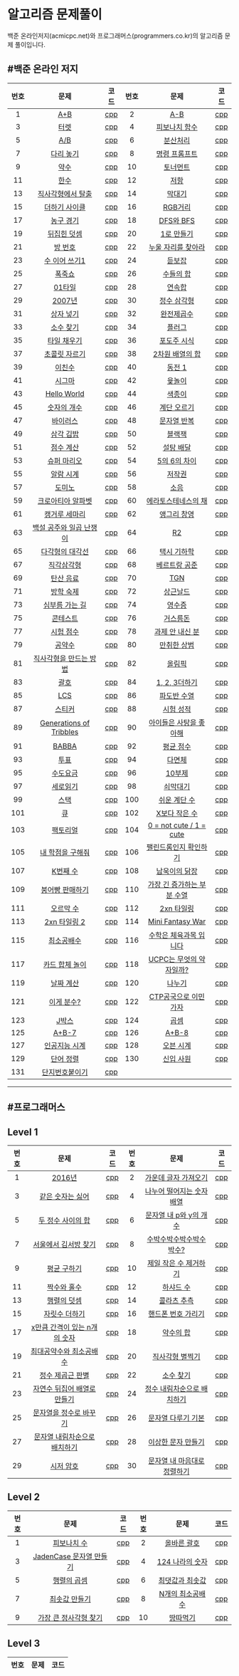 ﻿

알고리즘 문제풀이
=================

백준 온라인저지(acmicpc.net)와 프로그래머스(programmers.co.kr)의 알고리즘 문제 풀이입니다.

#백준 온라인 저지
-----------------

| 번호 | 문제                                                            | 코드                         | 번호 | 문제                                                                | 코드                         |
|:----:|:---------------------------------------------------------------:|:----------------------------:|:----:|:-------------------------------------------------------------------:|:----------------------------:|
|  1   |           [A+B](https://www.acmicpc.net/problem/1000)           | [cpp](acmicpc.net/1000.cpp)  |  2   |             [A-B](https://www.acmicpc.net/problem/1001)             | [cpp](acmicpc.net/1001.cpp)  |
|  3   |          [터렛](https://www.acmicpc.net/problem/1002)           | [cpp](acmicpc.net/1002.cpp)  |  4   |        [피보나치 함수](https://www.acmicpc.net/problem/1003)        | [cpp](acmicpc.net/1003.cpp)  |
|  5   |           [A/B](https://www.acmicpc.net/problem/1008)           | [cpp](acmicpc.net/1008.cpp)  |  6   |          [분산처리](https://www.acmicpc.net/problem/1009)           | [cpp](acmicpc.net/1009.cpp)  |
|  7   |        [다리 놓기](https://www.acmicpc.net/problem/1010)        | [cpp](acmicpc.net/1010.cpp)  |  8   |        [명령 프롬프트](https://www.acmicpc.net/problem/1032)        | [cpp](acmicpc.net/1032.cpp)  |
|  9   |          [약수](https://www.acmicpc.net/problem/1037)           | [cpp](acmicpc.net/1037.cpp)  |  10  |          [토너먼트](https://www.acmicpc.net/problem/1057)           | [cpp](acmicpc.net/1057.cpp)  |
|  11  |          [한수](https://www.acmicpc.net/problem/1065)           | [cpp](acmicpc.net/1065.cpp)  |  12  |            [저항](https://www.acmicpc.net/problem/1076)             | [cpp](acmicpc.net/1076.cpp)  |
|  13  |    [직사각형에서 탈출](https://www.acmicpc.net/problem/1085)    | [cpp](acmicpc.net/1085.cpp)  |  14  |           [막대기](https://www.acmicpc.net/problem/1094)            | [cpp](acmicpc.net/1094.cpp)  |
|  15  |      [더하기 사이클](https://www.acmicpc.net/problem/1110)      | [cpp](acmicpc.net/1110.cpp)  |  16  |           [RGB거리](https://www.acmicpc.net/problem/1149)           | [cpp](acmicpc.net/1149.cpp)  |
|  17  |        [농구 경기](https://www.acmicpc.net/problem/1159)        | [cpp](acmicpc.net/1159.cpp)  |  18  |          [DFS와 BFS](https://www.acmicpc.net/problem/1260)          | [cpp](acmicpc.net/1260.cpp)  |
|  19  |       [뒤집힌 덧셈](https://www.acmicpc.net/problem/1357)       | [cpp](acmicpc.net/1357.cpp)  |  20  |         [1로 만들기](https://www.acmicpc.net/problem/1463)          | [cpp](acmicpc.net/1463.cpp)  |
|  21  |         [방 번호](https://www.acmicpc.net/problem/1475)         | [cpp](acmicpc.net/1475.cpp)  |  22  |     [누울 자리를 찾아라](https://www.acmicpc.net/problem/1652)      | [cpp](acmicpc.net/1652.cpp)  |
|  23  |      [수 이어 쓰기1](https://www.acmicpc.net/problem/1748)      | [cpp](acmicpc.net/1748.cpp)  |  24  |           [듣보잡](https://www.acmicpc.net/problem/1764)            | [cpp](acmicpc.net/1764.cpp)  |
|  25  |         [폭죽쇼](https://www.acmicpc.net/problem/1773)          | [cpp](acmicpc.net/1773.cpp)  |  26  |          [수들의 합](https://www.acmicpc.net/problem/1789)          | [cpp](acmicpc.net/1789.cpp)  |
|  27  |         [01타일](https://www.acmicpc.net/problem/1904)          | [cpp](acmicpc.net/1904.cpp)  |  28  |           [연속합](https://www.acmicpc.net/problem/1912)            | [cpp](acmicpc.net/1912.cpp)  |
|  29  |         [2007년](https://www.acmicpc.net/problem/1924)          | [cpp](acmicpc.net/1924.cpp)  |  30  |         [정수 삼각형](https://www.acmicpc.net/problem/1932)         | [cpp](acmicpc.net/1932.cpp)  |
|  31  |        [상자 넣기](https://www.acmicpc.net/problem/1965)        | [cpp](acmicpc.net/1965.cpp)  |  32  |         [완전제곱수](https://www.acmicpc.net/problem/1977)          | [cpp](acmicpc.net/1977.cpp)  |
|  33  |        [소수 찾기](https://www.acmicpc.net/problem/1978)        | [cpp](acmicpc.net/1978.cpp)  |  34  |           [플러그](https://www.acmicpc.net/problem/2010)            | [cpp](acmicpc.net/2010.cpp)  |
|  35  |       [타일 채우기](https://www.acmicpc.net/problem/2133)       | [cpp](acmicpc.net/2133.cpp)  |  36  |         [포도주 시식](https://www.acmicpc.net/problem/2156)         | [cpp](acmicpc.net/2156.cpp)  |
|  37  |      [초콜릿 자르기](https://www.acmicpc.net/problem/2163)      | [cpp](acmicpc.net/2163.cpp)  |  38  |       [2차원 배열의 합](https://www.acmicpc.net/problem/2167)       | [cpp](acmicpc.net/2167.cpp)  |
|  39  |         [이친수](https://www.acmicpc.net/problem/2193)          | [cpp](acmicpc.net/2193.cpp)  |  40  |           [동전 1](https://www.acmicpc.net/problem/2293)            | [cpp](acmicpc.net/2293.cpp)  |
|  41  |         [시그마](https://www.acmicpc.net/problem/2355)          | [cpp](acmicpc.net/2355.cpp)  |  42  |           [윷놀이](https://www.acmicpc.net/problem/2490)            | [cpp](acmicpc.net/2490.cpp)  |
|  43  |       [Hello World](https://www.acmicpc.net/problem/2557)       | [cpp](acmicpc.net/2557.cpp)  |  44  |           [색종이](https://www.acmicpc.net/problem/2563)            | [cpp](acmicpc.net/2563.cpp)  |
|  45  |       [숫자의 개수](https://www.acmicpc.net/problem/2577)       | [cpp](acmicpc.net/2577.cpp)  |  46  |         [계단 오르기](https://www.acmicpc.net/problem/2579)         | [cpp](acmicpc.net/2579.cpp)  |
|  47  |        [바이러스](https://www.acmicpc.net/problem/2606)         | [cpp](acmicpc.net/2606.cpp)  |  48  |         [문자열 반복](https://www.acmicpc.net/problem/2675)         | [cpp](acmicpc.net/2675.cpp)  |
|  49  |        [삼각 김밥](https://www.acmicpc.net/problem/2783)        | [cpp](acmicpc.net/2783.cpp)  |  50  |           [블랙잭](https://www.acmicpc.net/problem/2798)            | [cpp](acmicpc.net/2798.cpp)  |
|  51  |        [점수 계산](https://www.acmicpc.net/problem/2822)        | [cpp](acmicpc.net/2822.cpp)  |  52  |          [설탕 배달](https://www.acmicpc.net/problem/2839)          | [cpp](acmicpc.net/2839.cpp)  |
|  53  |       [슈퍼 마리오](https://www.acmicpc.net/problem/2851)       | [cpp](acmicpc.net/2851.cpp)  |  54  |        [5의 6의 차이](https://www.acmicpc.net/problem/2864)         | [cpp](acmicpc.net/2864.cpp)  |
|  55  |        [알람 시계](https://www.acmicpc.net/problem/2884)        | [cpp](acmicpc.net/2884.cpp)  |  56  |           [저작권](https://www.acmicpc.net/problem/2914)            | [cpp](acmicpc.net/2914.cpp)  |
|  57  |         [도미노](https://www.acmicpc.net/problem/2921)          | [cpp](acmicpc.net/2912.cpp)  |  58  |            [소음](https://www.acmicpc.net/problem/2935)             | [cpp](acmicpc.net/2935.cpp)  |
|  59  |    [크로아티아 알파벳](https://www.acmicpc.net/problem/2941)    | [cpp](acmicpc.net/2941.cpp)  |  60  |     [에라토스테네스의 채](https://www.acmicpc.net/problem/2960)     | [cpp](acmicpc.net/2960.cpp)  |
|  61  |      [캥거루 세마리](https://www.acmicpc.net/problem/2965)      | [cpp](acmicpc.net/2965.cpp)  |  62  |         [앵그리 창영](https://www.acmicpc.net/problem/3034)         | [cpp](acmicpc.net/3034.cpp)  |
|  63  | [백설 공주와 일곱 난쟁이](https://www.acmicpc.net/problem/3040) | [cpp](acmicpc.net/3040.cpp)  |  64  |             [R2](https://www.acmicpc.net/problem/3046)              | [cpp](acmicpc.net/3046.cpp)  |
|  65  |     [다각형의 대각선](https://www.acmicpc.net/problem/3049)     | [cpp](acmicpc.net/3049.cpp)  |  66  |         [택시 기하학](https://www.acmicpc.net/problem/3053)         | [cpp](acmicpc.net/3053.cpp)  |
|  67  |       [직각삼각형](https://www.acmicpc.net/problem/4153)        | [cpp](acmicpc.net/4153.cpp)  |  68  |        [베르트랑 공준](https://www.acmicpc.net/problem/4948)        | [cpp](acmicpc.net/4948.cpp)  |
|  69  |        [탄산 음료](https://www.acmicpc.net/problem/5032)        | [cpp](acmicpc.net/5032.cpp)  |  70  |             [TGN](https://www.acmicpc.net/problem/5063)             | [cpp](acmicpc.net/5063.cpp)  |
|  71  |        [방학 숙제](https://www.acmicpc.net/problem/5532)        | [cpp](acmicpc.net/5532.cpp)  |  72  |          [상근날드](https://www.acmicpc.net/problem/5543)           | [cpp](acmicpc.net/5543.cpp)  |
|  73  |     [심부름 가는 길](https://www.acmicpc.net/problem/5554)      | [cpp](acmicpc.net/5554.cpp)  |  74  |           [영수증](https://www.acmicpc.net/problem/5565)            | [cpp](acmicpc.net/5565.cpp)  |
|  75  |        [콘테스트](https://www.acmicpc.net/problem/5576)         | [cpp](acmicpc.net/5576.cpp)  |  76  |          [거스름돈](https://www.acmicpc.net/problem/5585)           | [cpp](acmicpc.net/5585.cpp)  |
|  77  |        [시험 점수](https://www.acmicpc.net/problem/5596)        | [cpp](acmicpc.net/5596.cpp)  |  78  |       [과제 안 내신 분](https://www.acmicpc.net/problem/5597)       | [cpp](acmicpc.net/5597.cpp)  |
|  79  |         [공약수](https://www.acmicpc.net/problem/5618)          | [cpp](acmicpc.net/5618.cpp)  |  80  |         [만취한 상범](https://www.acmicpc.net/problem/6359)         | [cpp](acmicpc.net/6359.cpp)  |
|  81  | [직사각형을 만드는 방법](https://www.acmicpc.net/problem/8320)  | [cpp](acmicpc.net/8320.cpp)  |  82  |           [올림픽](https://www.acmicpc.net/problem/8979)            | [cpp](acmicpc.net/8979.cpp)  |
|  83  |          [괄호](https://www.acmicpc.net/problem/9012)           | [cpp](acmicpc.net/9012.cpp)  |  84  |        [1, 2, 3더하기](https://www.acmicpc.net/problem/9095)        | [cpp](acmicpc.net/9095.cpp)  |
|  85  |           [LCS](https://www.acmicpc.net/problem/9251)           | [cpp](acmicpc.net/9251.cpp)  |  86  |         [파도반 수열](https://www.acmicpc.net/problem/9461)         | [cpp](acmicpc.net/9461.cpp)  |
|  87  |         [스티커](https://www.acmicpc.net/problem/9465)          | [cpp](acmicpc.net/9465.cpp)  |  88  |          [시험 성적](https://www.acmicpc.net/problem/9498)          | [cpp](acmicpc.net/9498.cpp)  |
|  89  | [Generations of Tribbles](https://www.acmicpc.net/problem/9507) | [cpp](acmicpc.net/9507.cpp)  |  90  |   [아이들은 사탕을 좋아해](https://www.acmicpc.net/problem/9550)    | [cpp](acmicpc.net/9550.cpp)  |
|  91  |          [BABBA](https://www.acmicpc.net/problem/9625)          | [cpp](acmicpc.net/9625.cpp)  |  92  |         [평균 점수](https://www.acmicpc.net/problem/10039)          | [cpp](acmicpc.net/10039.cpp) |
|  93  |          [투표](https://www.acmicpc.net/problem/10040)          | [cpp](acmicpc.net/10040.cpp) |  94  |           [다면체](https://www.acmicpc.net/problem/10569)           | [cpp](acmicpc.net/10569.cpp) |
|  95  |        [수도요금](https://www.acmicpc.net/problem/10707)        | [cpp](acmicpc.net/10707.cpp) |  96  |           [10부제](https://www.acmicpc.net/problem/10797)           | [cpp](acmicpc.net/10797.cpp) |
|  97  |        [세로읽기](https://www.acmicpc.net/problem/10798)        | [cpp](acmicpc.net/10798.cpp) |  98  |          [쇠막대기](https://www.acmicpc.net/problem/10799)          | [cpp](acmicpc.net/10799.cpp) |
|  99  |          [스택](https://www.acmicpc.net/problem/10828)          | [cpp](acmicpc.net/10828.cpp) | 100  |        [쉬운 계단 수](https://www.acmicpc.net/problem/10844)        | [cpp](acmicpc.net/10844.cpp) |
| 101  |           [큐](https://www.acmicpc.net/problem/10845)           | [cpp](acmicpc.net/10845.cpp) | 102  |       [X보다 작은 수](https://www.acmicpc.net/problem/10871)        | [cpp](acmicpc.net/10871.cpp) |
| 103  |        [팩토리얼](https://www.acmicpc.net/problem/10872)        | [cpp](acmicpc.net/10872.cpp) | 104  |  [0 = not cute / 1 = cute](https://www.acmicpc.net/problem/10886)   | [cpp](acmicpc.net/10886.cpp) |
| 105  |    [내 학점을 구해줘](https://www.acmicpc.net/problem/10984)    | [cpp](acmicpc.net/10984.cpp) | 106  |   [팰린드롬인지 확인하기](https://www.acmicpc.net/problem/10988)    | [cpp](acmicpc.net/10988.cpp) |
| 107  |        [K번째 수](https://www.acmicpc.net/problem/11004)        | [cpp](acmicpc.net/11004.cpp) | 108  |       [남욱이의 닭장](https://www.acmicpc.net/problem/11006)        | [cpp](acmicpc.net/11006.cpp) |
| 109  |    [붕어빵 판매하기](https://www.acmicpc.net/problem/11052)     | [cpp](acmicpc.net/11052.cpp) | 110  | [가장 긴 증가하는 부분 수열](https://www.acmicpc.net/problem/11053) | [cpp](acmicpc.net/11053.cpp) |
| 111  |       [오르막 수](https://www.acmicpc.net/problem/11057)        | [cpp](acmicpc.net/11057.cpp) | 112  |         [2xn 타일링](https://www.acmicpc.net/problem/11726)         | [cpp](acmicpc.net/11726.cpp) |
| 113  |      [2xn 타일링 2](https://www.acmicpc.net/problem/11727)      | [cpp](acmicpc.net/11727.cpp) | 114  |      [Mini Fantasy War](https://www.acmicpc.net/problem/12790)      | [cpp](acmicpc.net/12790.cpp) |
| 115  |       [최소공배수](https://www.acmicpc.net/problem/13241)       | [cpp](acmicpc.net/13241.cpp) | 116  |   [수학은 체육과목 입니다](https://www.acmicpc.net/problem/15894)   | [cpp](acmicpc.net/15894.cpp) |
| 117  |     [카드 합체 놀이](https://www.acmicpc.net/problem/15903)     | [cpp](acmicpc.net/15903.cpp) | 118  |  [UCPC는 무엇의 약자일까?](https://www.acmicpc.net/problem/15904)   | [cpp](acmicpc.net/15904.cpp) |
| 119  |        [날짜 계산](https://www.acmicpc.net/problem/1476)        | [cpp](acmicpc.net/1476.cpp)  | 120  |           [나누기](https://www.acmicpc.net/problem/1075)            | [cpp](acmicpc.net/1075.cpp)  |
| 121  |       [이게 분수?](https://www.acmicpc.net/problem/2863)        | [cpp](acmicpc.net/2863.cpp)  | 122  |   [CTP공국으로 이민 가자](https://www.acmicpc.net/problem/12778)    | [cpp](acmicpc.net/12778.cpp) |
| 123  |          [J박스](https://www.acmicpc.net/problem/5354)          | [cpp](acmicpc.net/5354.cpp)  | 124  |            [곱셈](https://www.acmicpc.net/problem/2588)             | [cpp](acmicpc.net/2588.cpp)  |
| 125  |         [A+B-7](https://www.acmicpc.net/problem/11021)          | [cpp](acmicpc.net/11021.cpp) | 126  |           [A+B-8](https://www.acmicpc.net/problem/11022)            | [cpp](acmicpc.net/11022.cpp) |
| 127  |      [인공지능 시계](https://www.acmicpc.net/problem/2530)      | [cpp](acmicpc.net/2530.cpp)  | 128  |          [오븐 시계](https://www.acmicpc.net/problem/2525)          | [cpp](acmicpc.net/2525.cpp)  |
| 129  |        [단어 정렬](https://www.acmicpc.net/problem/1181)        | [cpp](acmicpc.net/1181.cpp)  | 130  |          [신입 사원](https://www.acmicpc.net/problem/1946)          | [cpp](acmicpc.net/1946.cpp)  |
| 131  |     [단지번호붙이기](https://www.acmicpc.net/problem/2667)      | [cpp](acmicpc.net/2667.cpp)  |      |                                                                     |                              |

---

#프로그래머스
-------------

Level 1
-------

| 번호 | 문제                                                                                        | 코드                        | 번호 | 문제                                                                                       | 코드                        |
|:----:|:-------------------------------------------------------------------------------------------:|:---------------------------:|:----:|:------------------------------------------------------------------------------------------:|:---------------------------:|
|  1   |            [2016년](https://www.welcomekakao.com/learn/courses/30/lessons/12901)            | [cpp](programmers/1-1.cpp)  |  2   |    [가운데 글자 가져오기](https://www.welcomekakao.com/learn/courses/30/lessons/12903)     | [cpp](programmers/1-2.cpp)  |
|  3   |       [같은 숫자는 싫어](https://www.welcomekakao.com/learn/courses/30/lessons/12906)       | [cpp](programmers/1-3.cpp)  |  4   |  [나누어 떨어지는 숫자 배열](https://www.welcomekakao.com/learn/courses/30/lessons/12910)  | [cpp](programmers/1-4.cpp)  |
|  5   |      [두 정수 사이의 합](https://www.welcomekakao.com/learn/courses/30/lessons/12912)       | [cpp](programmers/1-5.cpp)  |  6   |   [문자열 내 p와 y의 개수](https://www.welcomekakao.com/learn/courses/30/lessons/12916)    | [cpp](programmers/1-6.cpp)  |
|  7   |     [서울에서 김서방 찾기](https://www.welcomekakao.com/learn/courses/30/lessons/12919)     | [cpp](programmers/1-7.cpp)  |  8   |   [수박수박수박수박수박수?](https://www.welcomekakao.com/learn/courses/30/lessons/12922)   | [cpp](programmers/1-8.cpp)  |
|  9   |         [평균 구하기](https://www.welcomekakao.com/learn/courses/30/lessons/12944)          | [cpp](programmers/1-9.cpp)  |  10  |    [제일 작은 수 제거하기](https://www.welcomekakao.com/learn/courses/30/lessons/12935)    | [cpp](programmers/1-10.cpp) |
|  11  |         [짝수와 홀수](https://www.welcomekakao.com/learn/courses/30/lessons/12937)          | [cpp](programmers/1-11.cpp) |  12  |          [하샤드 수](https://www.welcomekakao.com/learn/courses/30/lessons/12947)          | [cpp](programmers/1-12.cpp) |
|  13  |         [행렬의 덧셈](https://www.welcomekakao.com/learn/courses/30/lessons/12950)          | [cpp](programmers/1-13.cpp) |  14  |         [콜라츠 추측](https://www.welcomekakao.com/learn/courses/30/lessons/12943)         | [cpp](programmers/1-14.cpp) |
|  15  |        [자릿수 더하기](https://www.welcomekakao.com/learn/courses/30/lessons/12931)         | [cpp](programmers/1-15.cpp) |  16  |     [핸드폰 번호 가리기](https://www.welcomekakao.com/learn/courses/30/lessons/12948)      | [cpp](programmers/1-16.cpp) |
|  17  | [x만큼 간격이 있는 n개의 숫자](https://www.welcomekakao.com/learn/courses/30/lessons/12954) | [cpp](programmers/1-17.cpp) |  18  |          [약수의 합](https://www.welcomekakao.com/learn/courses/30/lessons/12928)          | [cpp](programmers/1-18.cpp) |
|  19  |   [최대공약수와 최소공배수](https://www.welcomekakao.com/learn/courses/30/lessons/12940)    | [cpp](programmers/1-19.cpp) |  20  |       [직사각형 별찍기](https://www.welcomekakao.com/learn/courses/30/lessons/12969)       | [cpp](programmers/1-20.cpp) |
|  21  |       [정수 제곱근 판별](https://www.welcomekakao.com/learn/courses/30/lessons/12934)       | [cpp](programmers/1-21.cpp) |  22  |          [소수 찾기](https://www.welcomekakao.com/learn/courses/30/lessons/12921)          | [cpp](programmers/1-22.cpp) |
|  23  | [자연수 뒤집어 배열로 만들기](https://www.welcomekakao.com/learn/courses/30/lessons/12932)  | [cpp](programmers/1-23.cpp) |  24  | [정수 내림차순으로 배치하기](https://www.welcomekakao.com/learn/courses/30/lessons/12933)  | [cpp](programmers/1-24.cpp) |
|  25  |    [문자열을 정수로 바꾸기](https://www.welcomekakao.com/learn/courses/30/lessons/12925)    | [cpp](programmers/1-25.cpp) |  26  |     [문자열 다루기 기본](https://www.welcomekakao.com/learn/courses/30/lessons/12918)      | [cpp](programmers/1-26.cpp) |
|  27  | [문자열 내림차순으로 배치하기](https://www.welcomekakao.com/learn/courses/30/lessons/12917) | [cpp](programmers/1-27.cpp) |  28  |     [이상한 문자 만들기](https://www.welcomekakao.com/learn/courses/30/lessons/12930)      | [cpp](programmers/1-28.cpp) |
|  29  |          [시저 암호](https://www.welcomekakao.com/learn/courses/30/lessons/12926)           | [cpp](programmers/1-29.cpp) |  30  | [문자열 내 마음대로 정렬하기](https://www.welcomekakao.com/learn/courses/30/lessons/12915) | [cpp](programmers/1-30.cpp) |

Level 2
-------

| 번호 | 문제                                                                                | 코드                       | 번호 | 문제                                                                         | 코드                        |
|:----:|:-----------------------------------------------------------------------------------:|:--------------------------:|:----:|:----------------------------------------------------------------------------:|:---------------------------:|
|  1   |       [피보나치 수](https://programmers.co.kr/learn/courses/30/lessons/12945)       | [cpp](programmers/2-1.cpp) |  2   |   [올바른 괄호](https://programmers.co.kr/learn/courses/30/lessons/12909)    | [cpp](programmers/2-2.cpp)  |
|  3   | [JadenCase 문자열 만들기](https://programmers.co.kr/learn/courses/30/lessons/12951) | [cpp](programmers/2-3.cpp) |  4   | [124 나라의 숫자](https://programmers.co.kr/learn/courses/30/lessons/12899)  | [cpp](programmers/2-4.cpp)  |
|  5   |       [행렬의 곱셈](https://programmers.co.kr/learn/courses/30/lessons/12949)       | [cpp](programmers/2-5.cpp) |  6   | [최댓값과 최솟값](https://programmers.co.kr/learn/courses/30/lessons/12939)  | [cpp](programmers/2-6.cpp)  |
|  7   |      [최솟값 만들기](https://programmers.co.kr/learn/courses/30/lessons/12941)      | [cpp](programmers/2-7.cpp) |  8   | [N개의 최소공배수](https://programmers.co.kr/learn/courses/30/lessons/12953) | [cpp](programmers/2-8.cpp)  |
|  9   |  [가장 큰 정사각형 찾기](https://programmers.co.kr/learn/courses/30/lessons/12905)  | [cpp](programmers/2-9.cpp) |  10  |     [땅따먹기](https://programmers.co.kr/learn/courses/30/lessons/12913)     | [cpp](programmers/2-10.cpp) |

Level 3
-------

| 번호 | 문제 | 코드 |
|:----:|:----:|:----:|
